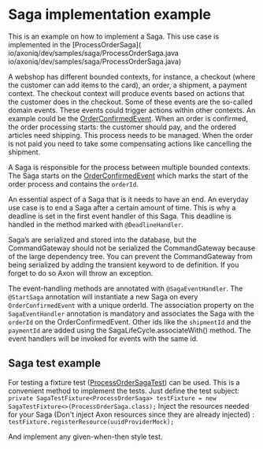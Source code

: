 # Saga implementation example

This is an example on how to implement a Saga. This use case is implemented in the [ProcessOrderSaga]( io/axoniq/dev/samples/saga/ProcessOrderSaga.java io/axoniq/dev/samples/saga/ProcessOrderSaga.java)

A webshop has different bounded contexts, for instance, a checkout (where the customer can add items to the card), an order, a shipment, a payment context. The checkout context will produce events based on actions that the customer does in the checkout. Some of these events are the so-called domain events. These events could trigger actions within other contexts. An example could be the [OrderConfirmedEvent](io/axoniq/dev/samples/order/api/OrderConfirmedEvent.java). When an order is confirmed, the order processing starts: the customer should pay, and the ordered articles need shipping. This process needs to be managed. When the order is not paid you need to take some compensating actions like cancelling the shipment.

A Saga is responsible for the process between multiple bounded contexts. The Saga starts on the [OrderConfirmedEvent](io/axoniq/dev/samples/order/api/OrderConfirmedEvent.java) which marks the start of the order process and contains the `orderId`.

An essential aspect of a Saga that is it needs to have an end. An everyday use case is to end a Saga after a certain amount of time. This is why a deadline is set in the first event handler of this Saga. This deadline is handled in the method marked with `@DeadlineHandler`.

Saga’s are serialized and stored into the database, but the CommandGateway should not be serialized the CommandGateway because of the large dependency tree. You can prevent the CommandGateway from being serialized by adding the transient keyword to de definition. If you forget to do so Axon will throw an exception.

The event-handling methods are annotated with `@SagaEventHandler`. The `@StartSaga` annotation will instantiate a new Saga on every `OrderConfirmedEvent` with a unique orderId. The association property on the `SagaEventHandler` annotation is mandatory and associates the Saga with the `orderId` on the OrderConfirmedEvent. Other ids like the `shipmentId` and the `paymentId` are added using the SagaLifeCycle.associateWith() method. The event handlers will be invoked for events with the same id.

## Saga test example

For testing a fixture test ([ProcessOrderSagaTest](io/axoniq/dev/samples/saga/ProcessOrderSagaTest.java)) can be used. This is a convenient method to implement the tests. 
Just define the test subject:  
`private SagaTestFixture<ProcessOrderSaga> testFixture = new SagaTestFixture<>(ProcessOrderSaga.class);`
Inject the resources needed for your Saga (Don't inject Axon resources since they are already injected) : 
`testFixture.registerResource(uuidProviderMock);`

And implement any given-when-then style test.